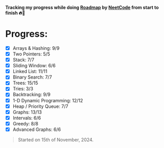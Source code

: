 **Tracking my progress while doing [Roadmap](https://neetcode.io/roadmap) by [NeetCode](https://www.youtube.com/channel/UC_mYaQAE6-71rjSN6CeCA-g) from start to finish 🔥🚀**

# Progress:

- [x] Arrays & Hashing: 9/9
- [x] Two Pointers: 5/5
- [x] Stack: 7/7
- [x] Sliding Window: 6/6
- [x] Linked List: 11/11
- [x] Binary Search: 7/7
- [x] Trees: 15/15
- [x] Tries: 3/3
- [x] Backtracking: 9/9
- [x] 1-D Dynamic Programming: 12/12
- [x] Heap / Priority Queue: 7/7
- [x] Graphs: 13/13
- [x] Intervals: 6/6
- [x] Greedy: 8/8
- [x] Advanced Graphs: 6/6
> Started on 15th of November, 2024.
